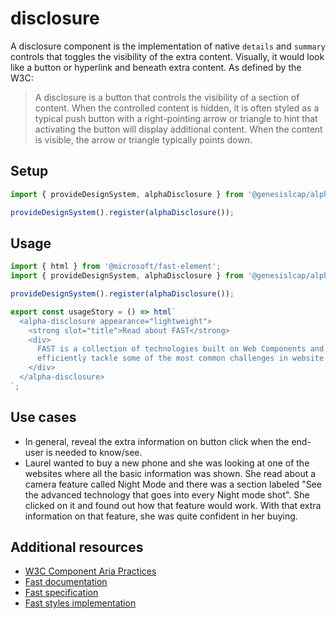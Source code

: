 # disclosure

A disclosure component is the implementation of native `details` and `summary` controls that toggles the visibility of the extra content. Visually, it would look like a button or hyperlink and beneath extra content. As defined by the W3C:

> A disclosure is a button that controls the visibility of a section of content. When the controlled content is hidden, it is often styled as a typical push button with a right-pointing arrow or triangle to hint that activating the button will display additional content. When the content is visible, the arrow or triangle typically points down.

## Setup

```ts
import { provideDesignSystem, alphaDisclosure } from '@genesislcap/alpha-design-system';

provideDesignSystem().register(alphaDisclosure());
```

## Usage

```js preview-story
import { html } from '@microsoft/fast-element';
import { provideDesignSystem, alphaDisclosure } from '@genesislcap/alpha-design-system';

provideDesignSystem().register(alphaDisclosure());

export const usageStory = () => html`
  <alpha-disclosure appearance="lightweight">
    <strong slot="title">Read about FAST</strong>
    <div>
      FAST is a collection of technologies built on Web Components and modern Web Standards, designed to help you
      efficiently tackle some of the most common challenges in website and application design and development.
    </div>
  </alpha-disclosure>
`;
```

## Use cases

- In general, reveal the extra information on button click when the end-user is needed to know/see.
- Laurel wanted to buy a new phone and she was looking at one of the websites where all the basic information was shown. She read about a camera feature called Night Mode and there was a section labeled "See the advanced technology that goes into every Night mode shot". She clicked on it and found out how that feature would work. With that extra information on that feature, she was quite confident in her buying.

## Additional resources

- [W3C Component Aria Practices](https://w3c.github.io/aria-practices/#disclosure)
- [Fast documentation](https://github.com/microsoft/fast/blob/master/packages/web-components/fast-foundation/src/disclosure/README.md)
- [Fast specification](https://github.com/microsoft/fast/blob/master/packages/web-components/fast-foundation/src/disclosure/disclosure.spec.md)
- [Fast styles implementation](https://github.com/microsoft/fast/blob/master/packages/web-components/fast-components/src/disclosure/disclosure.styles.ts)
